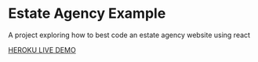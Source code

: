 # Estate Agency Example

A project exploring how to best code an estate agency website using react

[HEROKU LIVE DEMO](https://estate-agency-example.herokuapp.com/)
